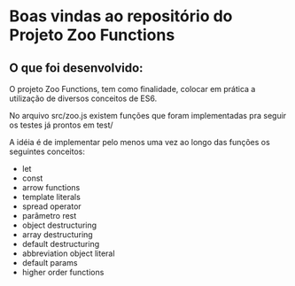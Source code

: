 # Boas vindas ao repositório do Projeto Zoo Functions

## O que foi desenvolvido:

O projeto Zoo Functions, tem como finalidade, colocar em prática a utilização de diversos conceitos de ES6.

No arquivo src/zoo.js existem funções que foram implementadas pra seguir os testes já prontos em test/

A idéia é de implementar pelo menos uma vez ao longo das funções os seguintes conceitos:

* let
* const
* arrow functions
* template literals
* spread operator
* parâmetro rest
* object destructuring
* array destructuring
* default destructuring
* abbreviation object literal
* default params
* higher order functions
